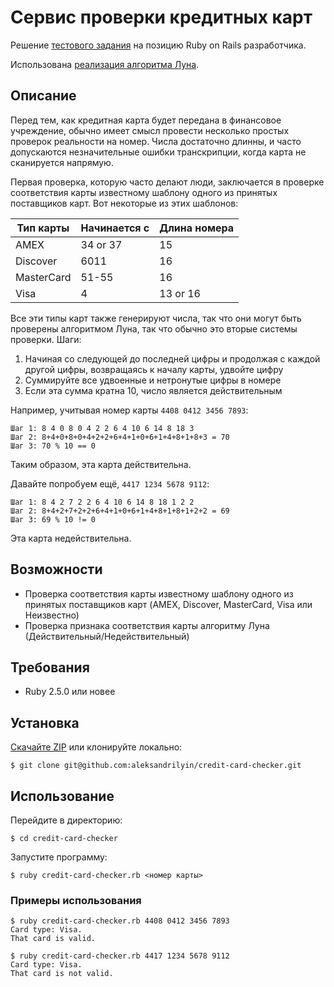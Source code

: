 # Сервис проверки кредитных карт

Решение [тестового задания](https://github.com/aristofun/webdevdao/blob/master/test_assignments/credit_card_checker.md) на позицию Ruby on Rails разработчика.

Использована [реализация алгоритма Луна](https://ru.wikibooks.org/wiki/Реализации_алгоритмов/Алгоритм_Луна).

## Описание

Перед тем, как кредитная карта будет передана в финансовое учреждение, обычно имеет смысл провести несколько простых проверок реальности на номер. Числа достаточно длинны, и часто допускаются незначительные ошибки транскрипции, когда карта не сканируется напрямую.

Первая проверка, которую часто делают люди, заключается в проверке соответствия карты известному шаблону одного из принятых поставщиков карт. Вот некоторые из этих шаблонов:

| Тип карты  | Начинается с | Длина номера |
| ---------- | ------------ | ------------ |
| AMEX       | 34 or 37     | 15           |
| Discover   | 6011         | 16           |
| MasterCard | 51-55        | 16           |
| Visa       | 4            | 13 or 16     |

Все эти типы карт также генерируют числа, так что они могут быть проверены алгоритмом Луна, так что обычно это вторые системы проверки. Шаги:

1. Начиная со следующей до последней цифры и продолжая с каждой другой цифры, возвращаясь к началу карты, удвойте цифру
2. Суммируйте все удвоенные и нетронутые цифры в номере
3. Если эта сумма кратна 10, число является действительным

Например, учитывая номер карты `4408 0412 3456 7893`:

```
Шаг 1: 8 4 0 8 0 4 2 2 6 4 10 6 14 8 18 3
Шаг 2: 8+4+0+8+0+4+2+2+6+4+1+0+6+1+4+8+1+8+3 = 70
Шаг 3: 70 % 10 == 0
```

Таким образом, эта карта действительна.

Давайте попробуем ещё, `4417 1234 5678 9112`:

```
Шаг 1: 8 4 2 7 2 2 6 4 10 6 14 8 18 1 2 2
Шаг 2: 8+4+2+7+2+2+6+4+1+0+6+1+4+8+1+8+1+2+2 = 69
Шаг 3: 69 % 10 != 0
```

Эта карта недействительна.

## Возможности

- Проверка соответствия карты известному шаблону одного из принятых поставщиков карт (AMEX, Discover, MasterCard, Visa или Неизвестно)
- Проверка признака соответствия карты алгоритму Луна (Действительный/Недействительный)

## Требования

- Ruby 2.5.0 или новее

## Установка

[Скачайте ZIP](https://github.com/aleksandrilyin/credit-card-checker/archive/master.zip) или клонируйте локально:
```console
$ git clone git@github.com:aleksandrilyin/credit-card-checker.git
```

## Использование

Перейдите в директорию:
```console
$ cd credit-card-checker
```

Запустите программу:
```console
$ ruby credit-card-checker.rb <номер карты>
```

### Примеры использования

```console
$ ruby credit-card-checker.rb 4408 0412 3456 7893
Card type: Visa.
That card is valid.
```

```console
$ ruby credit-card-checker.rb 4417 1234 5678 9112
Card type: Visa.
That card is not valid.
```
